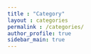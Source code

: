 ```yaml
---
title : "Category"
layout : categories
permalink : /categories/
author_profile: true
sidebar_main: true
---
```

